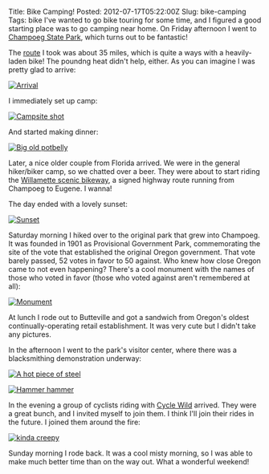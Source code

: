 Title: Bike Camping!
Posted: 2012-07-17T05:22:00Z
Slug: bike-camping
Tags:
    bike
I've wanted to go bike touring for some time, and I figured a good starting place was to go camping near home. On Friday afternoon I went to [Champoeg State Park](https://www.oregonstateparks.org/park_113.php/), which turns out to be fantastic!

The [route](https://www.bikely.com/maps/bike-path/Portland-to-Champoeg-State-Park-Route-A) I took was about 35 miles, which is quite a ways with a heavily-laden bike! The poundng heat didn't help, either. As you can imagine I was pretty glad to arrive:

[![Arrival](https://d20xvz37guknpy.cloudfront.net/Arrival_thumb.jpg)](https://d20xvz37guknpy.cloudfront.net/Arrival_thumb.jpg)

I immediately set up camp:

[![Campsite shot](https://d20xvz37guknpy.cloudfront.net/Campsite1_thumb.jpg)](https://d20xvz37guknpy.cloudfront.net/Campsite1.jpg)

And started making dinner:

[![Big old potbelly](https://d20xvz37guknpy.cloudfront.net/MakingDinner_thumb.jpg)](https://d20xvz37guknpy.cloudfront.net/MakingDinner.jpg)

Later, a nice older couple from Florida arrived. We were in the general hiker/biker camp, so we chatted over a beer. They were about to start riding the [Willamette scenic bikeway](https://rideoregonride.com/inspiration/itineraries/scenic-bikeways-a-unique-way-to-see-the-state/), a signed highway route running from Champoeg to Eugene. I wanna!

The day ended with a lovely sunset:

[![Sunset](https://d20xvz37guknpy.cloudfront.net/Sunset_thumb.jpg)](https://d20xvz37guknpy.cloudfront.net/Sunset.jpg)

Saturday morning I hiked over to the original park that grew into Champoeg. It was founded in 1901 as Provisional Government Park, commemorating the site of the vote that established the original Oregon government. That vote barely passed, 52 votes in favor to 50 against. Who knew how close Oregon came to not even happening? There's a cool monument with the names of those who voted in favor (those who voted against aren't remembered at all):

[![Monument](https://d20xvz37guknpy.cloudfront.net/Monument_thumb.jpg)](https://d20xvz37guknpy.cloudfront.net/Monument.jpg)

At lunch I rode out to Butteville and got a sandwich from Oregon's oldest continually-operating retail establishment. It was very cute but I didn't take any pictures.

In the afternoon I went to the park's visitor center, where there was a blacksmithing demonstration underway:

[![A hot piece of steel](https://d20xvz37guknpy.cloudfront.net/Blacksmith1_thumb.jpg)](https://d20xvz37guknpy.cloudfront.net/Blacksmith1.jpg)

[![Hammer hammer](https://d20xvz37guknpy.cloudfront.net/Blacksmith2_thumb.jpg)](https://d20xvz37guknpy.cloudfront.net/Blacksmith2.jpg)

In the evening a group of cyclists riding with [Cycle Wild](https://www.cyclewild.org/) arrived. They were a great bunch, and I invited myself to join them. I think I'll join their rides in the future. I joined them around the fire:

[![kinda creepy](https://d20xvz37guknpy.cloudfront.net/Fireside_thumb.jpg)](https://d20xvz37guknpy.cloudfront.net/Fireside.jpg)

Sunday morning I rode back. It was a cool misty morning, so I was able to make much better time than on the way out. What a wonderful weekend!


